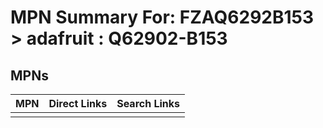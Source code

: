 



# MPN Summary For: FZAQ6292B153 > adafruit : Q62902-B153

## MPNs
  

|MPN|Direct Links|Search Links|
| :--- | :--- | :--- |
||||
